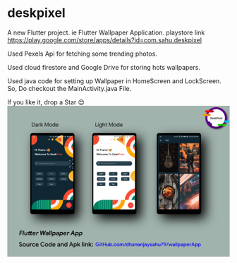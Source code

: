 # deskpixel

A new Flutter project. ie Flutter Wallpaper Application.
playstore link https://play.google.com/store/apps/details?id=com.sahu.deskpixel

Used Pexels Api for fetching some trending photos.

Used cloud firestore and Google Drive for storing hots wallpapers.

Used java code for setting up Wallpaper in HomeScreen and LockScreen. So, Do checkout the MainActivity.java File.

If you like it, drop a Star 😍
![](ScreenShots/ss.png)

